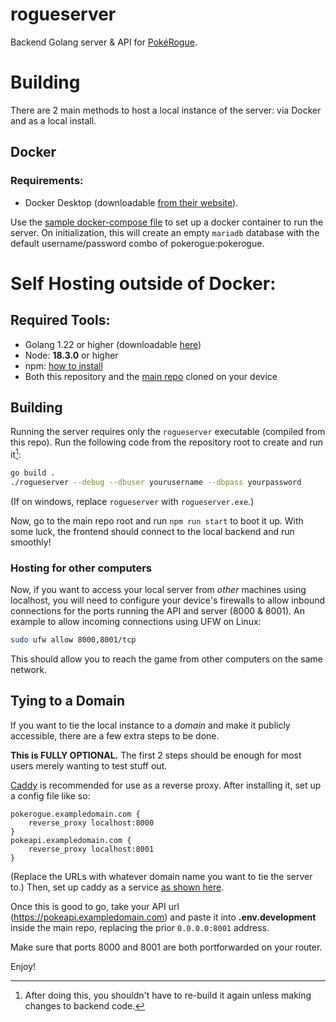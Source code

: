 # rogueserver
Backend Golang server & API for [PokéRogue](https://github.com/pagefaultgames/pokerogue).

# Building
There are 2 main methods to host a local instance of the server: via Docker and as a local install.

## Docker
### Requirements:
- Docker Desktop (downloadable [from their website](https://www.docker.com/products/docker-desktop/)).

Use the [sample docker-compose file](./docker-compose.Development.yml) to set up a docker container to run the server.
On initialization, this will create an empty `mariadb` database with the default username/password combo of pokerogue:pokerogue.

# Self Hosting outside of Docker:
## Required Tools:
- Golang 1.22 or higher (downloadable [here](https://go.dev/dl/))
- Node: **18.3.0** or higher
- npm: [how to install](https://docs.npmjs.com/downloading-and-installing-node-js-and-npm)
- Both this repository and the [main repo](https://github.com/pagefaultgames/pokerogue) cloned on your device

## Building
Running the server requires only the `rogueserver` executable (compiled from this repo).
Run the following code from the repository root to create and run it[^1]:
```bash
go build .
./rogueserver --debug --dbuser yourusername --dbpass yourpassword
```
(If on windows, replace `rogueserver` with `rogueserver.exe`.)

Now, go to the main repo root and run `npm run start` to boot it up. With some luck, the frontend should connect to the local backend and run smoothly!

[^1]: After doing this, you shouldn't have to re-build it again unless making changes to backend code.

### Hosting for other computers
Now, if you want to access your local server from _other_ machines using localhost, you will need to configure your device's firewalls to allow inbound connections for the ports running the API and server (8000 & 8001).
An example to allow incoming connections using UFW on Linux:
```bash
sudo ufw allow 8000,8001/tcp
```

This should allow you to reach the game from other computers on the same network.

## Tying to a Domain

If you want to tie the local instance to a _domain_ and make it publicly accessible, there are a few extra steps to be done.

**This is FULLY OPTIONAL.** The first 2 steps should be enough for most users merely wanting to test stuff out.

[Caddy](https://caddyserver.com/docs/install) is recommended for use as a reverse proxy.
After installing it, set up a config file like so:

```
pokerogue.exampledomain.com {
	reverse_proxy localhost:8000
}
pokeapi.exampledomain.com {
	reverse_proxy localhost:8001
}
```
(Replace the URLs with whatever domain name you want to tie the server to.)
Then, set up caddy as a service [as shown here](https://caddyserver.com/docs/running).

Once this is good to go, take your API url (https://pokeapi.exampledomain.com) and paste it into **.env.development** inside the main repo, replacing the prior `0.0.0.0:8001` address.

Make sure that ports 8000 and 8001 are both portforwarded on your router.

Enjoy!
